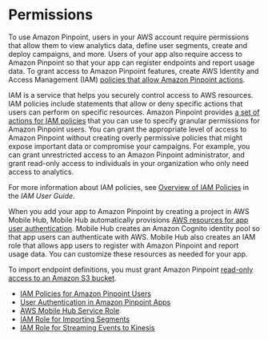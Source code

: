 # Permissions<a name="permissions"></a>

To use Amazon Pinpoint, users in your AWS account require permissions that allow them to view analytics data, define user segments, create and deploy campaigns, and more\. Users of your app also require access to Amazon Pinpoint so that your app can register endpoints and report usage data\. To grant access to Amazon Pinpoint features, create AWS Identity and Access Management \(IAM\) [policies that allow Amazon Pinpoint actions](permissions-actions.md)\.

IAM is a service that helps you securely control access to AWS resources\. IAM policies include statements that allow or deny specific actions that users can perform on specific resources\. Amazon Pinpoint provides [a set of actions for IAM policies](permissions-actions.md#permissions-actions-apiactions) that you can use to specify granular permissions for Amazon Pinpoint users\. You can grant the appropriate level of access to Amazon Pinpoint without creating overly permissive policies that might expose important data or compromise your campaigns\. For example, you can grant unrestricted access to an Amazon Pinpoint administrator, and grant read\-only access to individuals in your organization who only need access to analytics\.

For more information about IAM policies, see [Overview of IAM Policies](http://docs.aws.amazon.com/IAM/latest/UserGuide/access_policies.html) in the *IAM User Guide*\.

When you add your app to Amazon Pinpoint by creating a project in AWS Mobile Hub, Mobile Hub automatically provisions [AWS resources for app user authentication](permissions-authentication.md)\. Mobile Hub creates an Amazon Cognito identity pool so that app users can authenticate with AWS\. Mobile Hub also creates an IAM role that allows app users to register with Amazon Pinpoint and report usage data\. You can customize these resources as needed for your app\.

To import endpoint definitions, you must grant Amazon Pinpoint [read\-only access to an Amazon S3 bucket](permissions-import.md)\.  


+ [IAM Policies for Amazon Pinpoint Users](permissions-actions.md)
+ [User Authentication in Amazon Pinpoint Apps](permissions-authentication.md)
+ [AWS Mobile Hub Service Role](permissions-mobilehub.md)
+ [IAM Role for Importing Segments](permissions-import.md)
+ [IAM Role for Streaming Events to Kinesis](permissions-streams.md)